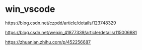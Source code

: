 # win_vscode

https://blog.csdn.net/czpdd/article/details/123748329

https://blog.csdn.net/weixin_41877339/article/details/115006881

https://zhuanlan.zhihu.com/p/452256687

